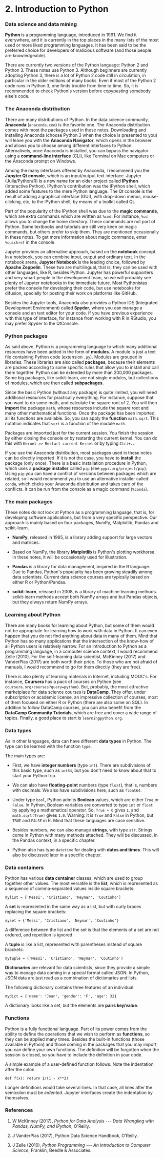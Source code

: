 # 2. Introduction to Python

### Data science and data mining

**Python** is a programming language, introduced in 1991. We find it everywhere, and it is currently in the top places in the many lists of the most used or more liked programming languages. It has been said to be the preferred choice for developers of malicious software (and those people are knowledgeable).

There are currently two versions of the Python language: Python 2 and Python 3. These notes use Python 3. Although beginners are currently adopting Python 3, there is a lot of Python 2 code still in circulation, in particular in the older editions of many books. Even if most of the Python 2 code runs in Python 3, one finds trouble from time to time. So, it is recommended to check Python's version before copypasting somebody else's code.

### The Anaconda distribution

There are many distributions of Python. In the data science community, **Anaconda** (`anaconda.com`) is the favorite one. The Anaconda distribution comes with most the packages used in these notes. Downloading and installing Anaconda (choose Python 3 when the choice is presented to you) will leave you with the **Anaconda Navigator**, which opens in the browser and allows you to choose among different interfaces to Python. Alternatively, once Anaconda is installed, you can bypass the navigator using a **command-line interface** (CLI), like Terminal on Mac computers or the Anaconda prompt on Windows.

Among the many interfaces offered by Anaconda, I recommend you the **Jupyter Qt console**, which is an input/output text interface. Jupyter (Julia/Python/R) is a new name for an older project called **IPython** (Interactive Python). IPython's contribution was the IPython shell, which added some features to the mere Python language. The Qt console is the result of adding a graphical interface (GUI), with drop-down menus, mouse-clicking, etc, to the IPython shell, by means of a toolkit called Qt.

Part of the popularity of the IPython shell was due to the **magic commands**, which are extra commands which are written as `%cmd`. For instance, `%cd` allows you to change the home directory. These commands are not part of Python. Some textbooks and tutorials are still very keen on magic commands, but others prefer to skip them. They are mentioned occasionally in these notes. To get more information about magic commands, enter `%quickref` in the console.

Jupyter provides an alternative approach, based on the **notebook** concept. In a notebook, you can combine input, output and ordinary text. In the notebook arena, **Jupyter Notebook** is the leading choice, followed by **Apache Zeppelin**. These two are multilingual, that is, they can be used with other languages, like R, besides Python. Jupyter has powerful supporters and very smart people in the development team, so we will probably see plenty of Jupyter notebooks in the immediate future. Most Pythonistas prefer the console for developing their code, but use notebooks for difusion, specially for posting their work on platforms like GitHub.

Besides the Jupyter tools, Anaconda also provides a Python IDE (Integrated Development Environment) called **Spyder**, where you can manage a console and an text editor for your code. If you have previous experience with this type of interface, for instance from working with R in RStudio, you may prefer Spyder to the QtConsole.

### Python packages

As said above, Python is a programming language to which many additional resources have been added in the form of **modules**. A module is just a text file containing Python code (extension `.py`). Modules are grouped in libraries. These libraries are also called **packages**, because their elements are packed according to some specific rules that allow you to install and call them together. Python can be extended by more than 200,000 packages. Some big packages, like scikit-learn, are not single modules, but collections of modules, which are then called **subpackages**.

Since the basic Python (without any package) is quite limited, you will need additional resources for practically everything. For instance, suppose that you want to do some math, and calculate the square root of 2. You will then **import** the package `math`, whose resources include the square root and many other mathematical functions. Once the package has been imported, all its functions are available. So, you can apply the **function** `math.sqrt`. This notation indicates that `sqrt` is a function of the module `math`.

Packages are imported just for the current session. You finish the session by either closing the console or by restarting the current kernel. You can do this with `Kernel >> Restart current Kernel` or by typing `Ctrl+.`.

If you use the Anaconda distribution, most packages used in these notes can be directly imported. If it is not the case, you have to **install** the package (only once). There is a basic installation procedure in Python, which uses a **package installer** called `pip` (see `pypi.org/project/pip`). Using `pip` you can have a conflict of versions between packages which are related, so I would recommend you to use an alternative installer called  `conda`, which cheks your Anaconda distribution and takes care of the conflicts. It can be run from the console as a magic command (`%conda`).

### The main packages

These notes do not look at Python as a programming language, that is, for developing software applications, but from a very specific perspective. Our approach is mainly based on four packages, NumPy, Matplotlib, Pandas and scikit-learn.

* **NumPy**, released in 1995, is a library adding support for large vectors and matrices.

* Based on NumPy, the library **Matplotlib** is Python's plotting workhorse. In these notes, it will be occasionally used for illustration.

* **Pandas** is a library for data management, inspired in the R language. Due to Pandas, Python's popularity has been growing steadily among data scientists. Current data science courses are typically based on either R or Python/Pandas.

* **scikit-learn**, released in 2008, is a library of machine learning methods. scikit-learn methods accept both NumPy arrays and but Pandas objects, but they always return NumPy arrays.

### Learning about Python

There are many books for learning about Python, but some of them would not be appropriate for learning how to work with data in Python. It can even happen that you do not find anything about data in many of them. Mind that Python has so many applications that the intersection of the know-how of all Python users is relatively narrow. For an introduction to Python as a programming language, in a computer science context, I would recommend Zelle (2010). For the self-learning data scientist, McKinney (2017) and VanderPlas (2017) are both worth their price. To those who are not afraid of manuals, I would recommend to go for them directly (they are free).

There is also plenty of learning materials in Internet, including MOOC's. For instance, **Coursera** has a pack of courses on Python (see `coursera.org/courses?query=python`). But, probably, the most attractive marketplace for data science courses is **DataCamp**. They offer, under subscription or academic license, an impressive collection of courses, most of them focused on either R or Python (there are also some on SQL). In addition to follow DataCamp courses, you can also benefit from the **DataCamp Community Tutorials**, which are free and cover a wide range of topics. Finally, a good place to start is `learningpython.org`.

### Data types

As in other languages, data can have different **data types** in Python. The type can be learned with the function `type`.

The main types are:

* First, we have **integer numbers** (type `int`). There are subdivisions of this basic type, such as `int64`, but you don't need to know about that to start your Python trip.

* We can also have **floating-point** numbers (type `float`), that is, numbers with decimals. We also have subdivisions here, such as `float64`.

* Under type `bool`, Python admits **Boolean** values, which are either `True` or `False`. In Python, Boolean variables are converted to type `int` or `float` by applying a mathematical operator. So, `True + 0` gives `1`, and `math.sqrt(True)` gives `1.0`. Warning: it is `True` and `False` in Python, but `TRUE` and `FALSE` in R. Mind that these languages are case sensitive.

* Besides numbers, we can also manage **strings**, with type `str`. Strings come in Python with many methods attached. They will be discussed, in the Pandas context, in a specific chapter.

* Python also has type `datetime` for dealing with **dates and times**. This will also be discussed later in a specific chapter.

### Data containers

Python has various **data container** classes, which are used to group together other values. The most versatile is the **list**, which is represented as a sequence of comma-separated values inside square brackets:

`mylist = ['Messi', 'Cristiano', 'Neymar', 'Coutinho']`

A **set** is represented in the same way as a list, but with curly braces replacing the square brackets:

`myset = {'Messi', 'Cristiano', 'Neymar', 'Coutinho'}`

A difference between the list and the set is that the elements of a set are not ordered, and repetition is ignored.

A **tuple** is like a list, represented with parentheses instead of square brackets:

`mytuple = ('Messi', 'Cristiano', 'Neymar', 'Coutinho')`

**Dictionaries** are relevant for data scientists, since they provide a simple way to manage data coming in a special format called JSON. In Python, JSON data are just read as a combination of dictionaries and lists.

The following dictionary contains three features of an individual:

`mydict = {'name': 'Joan', 'gender': 'F', 'age': 32}`

A dictionary looks like a set, but the elements are **pairs key/value**.

### Functions

Python is a fully functional language. Part of its power comes from the ability to define the operations that we wish to perform as **functions**, so they can be applied many times. Besides the built-in functions (those available in Python) and those coming in the packages that you may import, you can define your own functions. The definition will be forgotten when the session is closed, so you have to include the definition in your code.

A simple example of a user-defined function follows. Note the indentation after the colon.

`def f(x): return 1/(1 - x**2)`

Longer definitions would take several lines. In that case, all lines after the semicolon must be *indented*. Jupyter interfaces create the indentation by themselves.

### References

1. W McKinney (2017), *Python for Data Analysis --- Data Wrangling with Pandas, NumPy, and IPython*, O'Reilly.

2. J VanderPlas (2017), Python Data Science Handbook, O'Reilly.

3. J Zelle (2010), *Python Programming --- An Introduction to Computer Science*, Franklin, Beedle & Associates.
